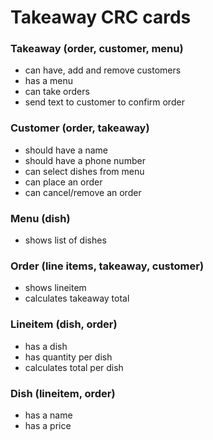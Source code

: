 # Takeaway CRC cards

### Takeaway (order, customer, menu)
* can have, add and remove customers
* has a menu
* can take orders
* send text to customer to confirm order

### Customer (order, takeaway)
* should have a name
* should have a phone number
* can select dishes from menu
* can place an order
* can cancel/remove an order

### Menu (dish)
* shows list of dishes

### Order (line items, takeaway, customer)
* shows lineitem
* calculates takeaway total

### Lineitem (dish, order)
* has a dish
* has quantity per dish
* calculates total per dish

### Dish (lineitem, order)
* has a name
* has a price

